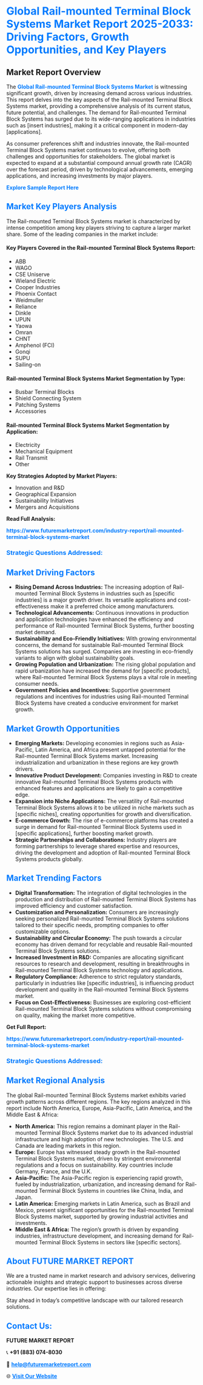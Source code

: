 <h1 style="color: #007BFF;">Global Rail-mounted Terminal Block Systems Market Report 2025-2033: Driving Factors, Growth Opportunities, and Key Players</h1>

<section id="overview">
<h2>Market Report Overview</h2>
<p>The <a href="https://www.futuremarketreport.com/industry-report/rail-mounted-terminal-block-systems-market" style="color: #007BFF; text-decoration: none;"><strong>Global Rail-mounted Terminal Block Systems Market</strong></a> is witnessing significant growth, driven by increasing demand across various industries. This report delves into the key aspects of the Rail-mounted Terminal Block Systems market, providing a comprehensive analysis of its current status, future potential, and challenges. The demand for Rail-mounted Terminal Block Systems has surged due to its wide-ranging applications in industries such as [insert industries], making it a critical component in modern-day [applications].</p>
<p>As consumer preferences shift and industries innovate, the Rail-mounted Terminal Block Systems market continues to evolve, offering both challenges and opportunities for stakeholders. The global market is expected to expand at a substantial compound annual growth rate (CAGR) over the forecast period, driven by technological advancements, emerging applications, and increasing investments by major players.</p>
</section>

<section id="overview">
<p><a href="https://www.futuremarketreport.com/request-sample/reportId=109456" style="color: #007BFF; text-decoration: none;"><strong>Explore Sample Report Here</strong></a></p>
</section>

<section id="key-players">
<h2 style="color: #007BFF;">Market Key Players Analysis</h2>
<p>The Rail-mounted Terminal Block Systems market is characterized by intense competition among key players striving to capture a larger market share. Some of the leading companies in the market include:</p>
<h4>Key Players Covered in the Rail-mounted Terminal Block Systems Report:</h4>
<ul><li>ABB</li><li>WAGO</li><li>CSE Uniserve</li><li>Wieland Electric</li><li>Cooper Industries</li><li>Phoenix Contact</li><li>Weidmuller</li><li>Reliance</li><li>Dinkle</li><li>UPUN</li><li>Yaowa</li><li>Omran</li><li>CHNT</li><li>Amphenol (FCI)</li><li>Gonqi</li><li>SUPU</li><li>Sailing-on</li></ul>
<h4>Rail-mounted Terminal Block Systems Market Segmentation by Type:</h4>
<ul><li>Busbar Terminal Blocks</li><li>Shield Connecting System</li><li>Patching Systems</li><li>Accessories</li></ul>

<h4>Rail-mounted Terminal Block Systems Market Segmentation by Application:</h4>
<ul><li>Electricity</li><li>Mechanical Equipment</li><li>Rail Transmit</li><li>Other</li></ul>
<p><strong>Key Strategies Adopted by Market Players:</strong></p>
<ul>
<li>Innovation and R&D</li>
<li>Geographical Expansion</li>
<li>Sustainability Initiatives</li>
<li>Mergers and Acquisitions</li>
</ul>
</section>

<section>
<p><strong>Read Full Analysis: </strong></p><a href="https://www.futuremarketreport.com/industry-report/rail-mounted-terminal-block-systems-market" style="color: #007BFF; text-decoration: none;"><strong>https://www.futuremarketreport.com/industry-report/rail-mounted-terminal-block-systems-market</strong></a>
<h3 style="color: #007BFF;">Strategic Questions Addressed:</h3>
</section>

<section id="driving-factors">
<h2 style="color: #007BFF;">Market Driving Factors</h2>
<ul>
<li><strong>Rising Demand Across Industries:</strong> The increasing adoption of Rail-mounted Terminal Block Systems in industries such as [specific industries] is a major growth driver. Its versatile applications and cost-effectiveness make it a preferred choice among manufacturers.</li>
<li><strong>Technological Advancements:</strong> Continuous innovations in production and application technologies have enhanced the efficiency and performance of Rail-mounted Terminal Block Systems, further boosting market demand.</li>
<li><strong>Sustainability and Eco-Friendly Initiatives:</strong> With growing environmental concerns, the demand for sustainable Rail-mounted Terminal Block Systems solutions has surged. Companies are investing in eco-friendly variants to align with global sustainability goals.</li>
<li><strong>Growing Population and Urbanization:</strong> The rising global population and rapid urbanization have increased the demand for [specific products], where Rail-mounted Terminal Block Systems plays a vital role in meeting consumer needs.</li>
<li><strong>Government Policies and Incentives:</strong> Supportive government regulations and incentives for industries using Rail-mounted Terminal Block Systems have created a conducive environment for market growth.</li>
</ul>
</section>

<section id="growth-opportunities">
<h2 style="color: #007BFF;">Market Growth Opportunities</h2>
<ul>
<li><strong>Emerging Markets:</strong> Developing economies in regions such as Asia-Pacific, Latin America, and Africa present untapped potential for the Rail-mounted Terminal Block Systems market. Increasing industrialization and urbanization in these regions are key growth drivers.</li>
<li><strong>Innovative Product Development:</strong> Companies investing in R&D to create innovative Rail-mounted Terminal Block Systems products with enhanced features and applications are likely to gain a competitive edge.</li>
<li><strong>Expansion into Niche Applications:</strong> The versatility of Rail-mounted Terminal Block Systems allows it to be utilized in niche markets such as [specific niches], creating opportunities for growth and diversification.</li>
<li><strong>E-commerce Growth:</strong> The rise of e-commerce platforms has created a surge in demand for Rail-mounted Terminal Block Systems used in [specific applications], further boosting market growth.</li>
<li><strong>Strategic Partnerships and Collaborations:</strong> Industry players are forming partnerships to leverage shared expertise and resources, driving the development and adoption of Rail-mounted Terminal Block Systems products globally.</li>
</ul>
</section>

<section id="trending-factors">
<h2 style="color: #007BFF;">Market Trending Factors</h2>
<ul>
<li><strong>Digital Transformation:</strong> The integration of digital technologies in the production and distribution of Rail-mounted Terminal Block Systems has improved efficiency and customer satisfaction.</li>
<li><strong>Customization and Personalization:</strong> Consumers are increasingly seeking personalized Rail-mounted Terminal Block Systems solutions tailored to their specific needs, prompting companies to offer customizable options.</li>
<li><strong>Sustainability and Circular Economy:</strong> The push towards a circular economy has driven demand for recyclable and reusable Rail-mounted Terminal Block Systems solutions.</li>
<li><strong>Increased Investment in R&D:</strong> Companies are allocating significant resources to research and development, resulting in breakthroughs in Rail-mounted Terminal Block Systems technology and applications.</li>
<li><strong>Regulatory Compliance:</strong> Adherence to strict regulatory standards, particularly in industries like [specific industries], is influencing product development and quality in the Rail-mounted Terminal Block Systems market.</li>
<li><strong>Focus on Cost-Effectiveness:</strong> Businesses are exploring cost-efficient Rail-mounted Terminal Block Systems solutions without compromising on quality, making the market more competitive.</li>
</ul>
</section>

<section>
<p><strong>Get Full Report: </strong></p><a href="https://www.futuremarketreport.com/industry-report/rail-mounted-terminal-block-systems-market" style="color: #007BFF; text-decoration: none;"><strong>https://www.futuremarketreport.com/industry-report/rail-mounted-terminal-block-systems-market</strong></a>
<h3 style="color: #007BFF;">Strategic Questions Addressed:</h3>
</section>


<section id="regional-analysis">
<h2 style="color: #007BFF;">Market Regional Analysis</h2>
<p>The global Rail-mounted Terminal Block Systems market exhibits varied growth patterns across different regions. The key regions analyzed in this report include North America, Europe, Asia-Pacific, Latin America, and the Middle East & Africa:</p>
<ul>
<li><strong>North America:</strong> This region remains a dominant player in the Rail-mounted Terminal Block Systems market due to its advanced industrial infrastructure and high adoption of new technologies. The U.S. and Canada are leading markets in this region.</li>
<li><strong>Europe:</strong> Europe has witnessed steady growth in the Rail-mounted Terminal Block Systems market, driven by stringent environmental regulations and a focus on sustainability. Key countries include Germany, France, and the U.K.</li>
<li><strong>Asia-Pacific:</strong> The Asia-Pacific region is experiencing rapid growth, fueled by industrialization, urbanization, and increasing demand for Rail-mounted Terminal Block Systems in countries like China, India, and Japan.</li>
<li><strong>Latin America:</strong> Emerging markets in Latin America, such as Brazil and Mexico, present significant opportunities for the Rail-mounted Terminal Block Systems market, supported by growing industrial activities and investments.</li>
<li><strong>Middle East & Africa:</strong> The region’s growth is driven by expanding industries, infrastructure development, and increasing demand for Rail-mounted Terminal Block Systems in sectors like [specific sectors].</li>
</ul>
</section>

<footer>
<h2 style="color: #007BFF;">About FUTURE MARKET REPORT</h2>
<p>We are a trusted name in market research and advisory services, delivering actionable insights and strategic support to businesses across diverse industries. Our expertise lies in offering:</p>

<p>Stay ahead in today’s competitive landscape with our tailored research solutions.</p>

<h2 style="color: #007BFF;">Contact Us:</h2>
<p><strong>FUTURE MARKET REPORT</strong></p>
<p>📞 <strong>+91 (883) 074-8030</strong></p>
<p>📧 <strong><a href="mailto:help@futuremarketreport.com" style="color: #007BFF;">help@futuremarketreport.com</a></strong></p>
<p>🌐 <strong><a href="https://www.futuremarketreport.com/" style="color: #007BFF;">Visit Our Website</a></strong></p>
</footer>
